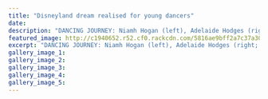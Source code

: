 ```yaml
---
title: "Disneyland dream realised for young dancers"
date: 
description: "DANCING JOURNEY: Niamh Hogan (left), Adelaide Hodges (right; both WHS students) and Anna Durning danced on stage at Disneyland during a trip to the US."
featured_image: http://c1940652.r52.cf0.rackcdn.com/5816ae9bff2a7c37a3001653/Hogan,HodgesDurning-visit-Disneyland-re-Dance-Oct-2016.jpg
excerpt: "DANCING JOURNEY: Niamh Hogan (left), Adelaide Hodges (right; both WHS students) and Anna Durning danced on stage at Disneyland during a trip to the US."
gallery_image_1: 
gallery_image_2: 
gallery_image_3: 
gallery_image_4: 
gallery_image_5: 
---
```

